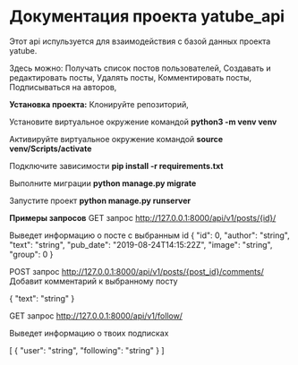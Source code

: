 # Документация проекта yatube_api
 
 Этот api испульзуется для взаимодействия с базой данных проекта yatube.
 
 Здесь можно: 
 Получать список постов пользователей,
 Создавать и редактировать посты,
 Удалять посты,
 Комментировать посты,
 Подписываться на авторов,
 
 **Установка проекта:**
 Клонируйте репозиторий,
 
 Установите виртуальное окружение командой **python3 -m venv venv**
 
 Активируйте виртуальное окружение командой **source venv/Scripts/activate**
 
 Подключите зависимости **pip install -r requirements.txt**
 
 Выполните миграции **python manage.py migrate**
 
 Запустите проект **python manage.py runserver**
 
 **Примеры запросов**
 GET запрос  http://127.0.0.1:8000/api/v1/posts/{id}/
  
  Выведет информацию о посте с выбранным id
{
 "id": 0,
 "author": "string",
 "text": "string",
 "pub_date": "2019-08-24T14:15:22Z",
 "image": "string",
 "group": 0
}
 
 POST запрос http://127.0.0.1:8000/api/v1/posts/{post_id}/comments/
 Добавит комментарий к выбранному посту
 
{
"text": "string"
}

GET запрос http://127.0.0.1:8000/api/v1/follow/

Выведет информацию о твоих подписках

[
{
"user": "string",
"following": "string"
}
]

 
